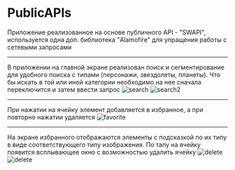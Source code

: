 # PublicAPIs

Приложение реализованное на основе публичного API - "SWAPI", используется одна доп. библиотека "Alamofire" для упращения работы с сетевыми запросами

___

В приложении на главной экране реализован поиск и сегментирование для удобного поиска с типами (персонажи, звездолеты, планеты). Что бы искать в той или иной категории необходимо на нее сначала переключится и затем ввести запрос
![search](https://ie.wampi.ru/2023/08/09/Simulator-Screen-Shot---iPhone-11-Pro-16.0---2023-08-09-at-20.31.34.png)
![search2](https://im.wampi.ru/2023/08/09/Simulator-Screen-Shot---iPhone-11-Pro-16.0---2023-08-09-at-20.31.28.png)
___

При нажатии на ячейку элемент добавляется в избранное, а при повторно нажатии удаляется
![favorite](https://ic.wampi.ru/2023/08/09/Simulator-Screen-Shot---iPhone-11-Pro-16.0---2023-08-09-at-20.33.45.png)

___

На экране избранного отображаются элементы с подсказкой по их типу в виде соответствующего типу изображения. По тапу на ячейку появится всплывающее окно с возможностью удалить ячейку
![delete](https://ie.wampi.ru/2023/08/09/Simulator-Screen-Shot---iPhone-11-Pro-16.0---2023-08-09-at-20.35.56.png)
![delete](https://im.wampi.ru/2023/08/09/Simulator-Screen-Shot---iPhone-11-Pro-16.0---2023-08-09-at-20.35.51.png)

